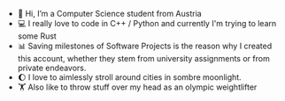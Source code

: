 - 👋 Hi, I’m a Computer Science student from Austria
- 💻 I really love to code in C++ / Python and currently I'm trying to learn some Rust 
- 📊 Saving milestones of Software Projects is the reason why I created this account, whether they stem from university assignments or from private endeavors.
- 🌔 I love to aimlessly stroll around cities in sombre moonlight.
- 🏋️ Also like to throw stuff over my head as an olympic weightlifter

<!---
QuirkyCroissant/QuirkyCroissant is a ✨ special ✨ repository because its `README.md` (this file) appears on your GitHub profile.
You can click the Preview link to take a look at your changes.
--->
